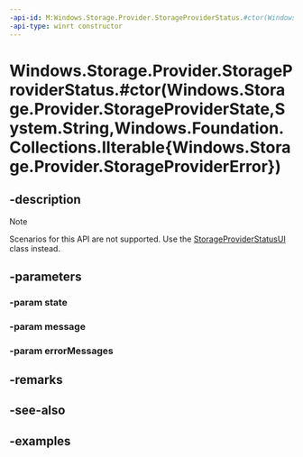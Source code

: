```yaml
---
-api-id: M:Windows.Storage.Provider.StorageProviderStatus.#ctor(Windows.Storage.Provider.StorageProviderState,System.String,Windows.Foundation.Collections.IIterable{Windows.Storage.Provider.StorageProviderError})
-api-type: winrt constructor
---
```


# Windows.Storage.Provider.StorageProviderStatus.#ctor(Windows.Storage.Provider.StorageProviderState,System.String,Windows.Foundation.Collections.IIterable{Windows.Storage.Provider.StorageProviderError})

<!--
public StorageProviderStatus (Windows.Storage.Provider.StorageProviderState state, string message, System.Collections.Generic.IEnumerable<Windows.Storage.Provider.StorageProviderError> errorMessages);
-->

## -description

> [!NOTE]
> Scenarios for this API are not supported. Use the [StorageProviderStatusUI](storageproviderstatusui.md) class instead.

## -parameters

### -param state

### -param message

### -param errorMessages

## -remarks

## -see-also

## -examples

